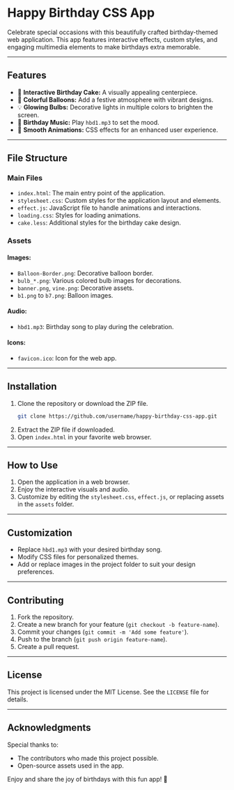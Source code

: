 # Happy Birthday CSS App

Celebrate special occasions with this beautifully crafted birthday-themed web application. This app features interactive effects, custom styles, and engaging multimedia elements to make birthdays extra memorable.

---

## Features

- 🎂 **Interactive Birthday Cake:** A visually appealing centerpiece.
- 🎈 **Colorful Balloons:** Add a festive atmosphere with vibrant designs.
- 💡 **Glowing Bulbs:** Decorative lights in multiple colors to brighten the screen.
- 🎵 **Birthday Music:** Play `hbd1.mp3` to set the mood.
- 🌟 **Smooth Animations:** CSS effects for an enhanced user experience.

---

## File Structure

### **Main Files**

- `index.html`: The main entry point of the application.
- `stylesheet.css`: Custom styles for the application layout and elements.
- `effect.js`: JavaScript file to handle animations and interactions.
- `loading.css`: Styles for loading animations.
- `cake.less`: Additional styles for the birthday cake design.

### **Assets**

#### Images:
- `Balloon-Border.png`: Decorative balloon border.
- `bulb_*.png`: Various colored bulb images for decorations.
- `banner.png`, `vine.png`: Decorative assets.
- `b1.png` to `b7.png`: Balloon images.

#### Audio:
- `hbd1.mp3`: Birthday song to play during the celebration.

#### Icons:
- `favicon.ico`: Icon for the web app.

---

## Installation

1. Clone the repository or download the ZIP file.
   ```bash
   git clone https://github.com/username/happy-birthday-css-app.git
   ```
2. Extract the ZIP file if downloaded.
3. Open `index.html` in your favorite web browser.

---

## How to Use

1. Open the application in a web browser.
2. Enjoy the interactive visuals and audio.
3. Customize by editing the `stylesheet.css`, `effect.js`, or replacing assets in the `assets` folder.

---

## Customization

- Replace `hbd1.mp3` with your desired birthday song.
- Modify CSS files for personalized themes.
- Add or replace images in the project folder to suit your design preferences.

---

## Contributing

1. Fork the repository.
2. Create a new branch for your feature (`git checkout -b feature-name`).
3. Commit your changes (`git commit -m 'Add some feature'`).
4. Push to the branch (`git push origin feature-name`).
5. Create a pull request.

---

## License

This project is licensed under the MIT License. See the `LICENSE` file for details.

---

## Acknowledgments

Special thanks to:

- The contributors who made this project possible.
- Open-source assets used in the app.

Enjoy and share the joy of birthdays with this fun app! 🎉
